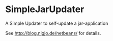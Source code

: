 SimpleJarUpdater
================

A Simple Updater to self-update a jar-application

See http://blog.nigjo.de/netbeans/ for details.